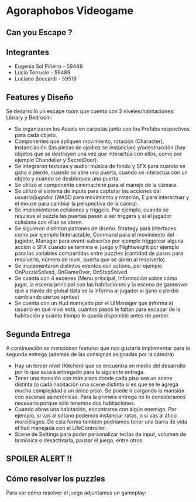 # Agoraphobos Videogame 

## Can you Escape ?

## Integrantes 

- Eugenia Sol Piñeiro - 59449 
- Lucía Torrusio      - 59489 
- Luciano Boccardi    - 59518

## Features y Diseño 
Se desarrolló un escape room que cuenta con 2 niveles/habitaciones: Library y Bedroom: 
- Se organizaron los Assets en carpetas junto con los Prefabs respectivos para cada objeto. 
- Componentes que apliquen movimiento, rotación (Character), instanciación (las piezas de ajedrez se instancian) y/odestrucción (hay objetos que se destruyen una vez que interactúa con ellos, como por ejemplo Chandelier y SecretDoor).
- Se integraron texturas y audio: música de fondo y SFX para cuando se gana o pierde, cuando se abre una puerta, cuando se interactúa con un objeto y cuando se desbloquea una puerta. 
- Se utilizó el componente cinemachine para el manejo de la cámara.
- Se utilizó el sistema de inputs para capturar las acciones del usuario/jugador (WASD para movimiento y rotación, E para interactuar y el mouse para cambiar la perspectiva de la cámra).
- Se implementaron colisiones y triggers. Por ejemplo, cuando se resuleve el puzzle las puertas pasan a ser triggers y si el jugador colisiona con ellas se abren. 
- Se siguieron distinton patrones de diseño. Strategy para interfaces como por ejemplo IInteractable, Command para el movimiento del jugador, Manager para event-subscribe por ejemplo triggerear alguna acción o SFX cuando se termina el juego y Flightweight por ejemplo para las variables compartidas entre puzzles (cantidad de pasos para resolverlo, número de nivel, puerta que se abren al resolverlo). 
- Se implementaron distintos eventos con actions, por ejemplo OnPuzzleSolved, OnGameOver, OnStepSolved. 
- Se cuenta con 4 escenes (Menu principal, Información sobre cómo jugar, la escena principal con las habitaciones y la escena de gameover que a través de global data se la informa al jugador si ganó o perdió cambiando ciertos sprites)
- Se cuenta con un Hud manejado por el UIManager que informa al usuario en qué nivel está, cuántos pasos le faltan para escapar de la habitación y cuánto tiempo le queda disponible antes de perder.

## Segunda Entrega 
A continuación se mencionan features que nos gustaría implementar para la segunda entrega (además de las consignas asignadas por la cátedra) 
- Hay un tercer nivel (Kitchen) que se encuentra en medio del desarrollo por lo que estará entregado para la siguiente entrega.
- Tener una mansión con más pisos donde cada piso sea un scene distinta (o cada habitación una scene distinta si es que se le agrega mucha complejidad a un único piso). Se puede ir cargando la mansión con escenas asincrónicas. Para la primera entrega no lo consideramos necesario porque solo tenemos dos habitaciones. 
- Cuando abras una habitación, encontrarse con algún enemigo. Por ejemplo, si vas al sótano podemos instanciar ratas, o si vas al ático murciélagos. De esta forma también podríamos tener una barra de vida el hud manejada con el LifeController.
- Scene de Settings para poder personalizar teclas de input, volumen de la música o desactivarla, pausar el juego, entre otros.   


## SPOILER ALERT !! 
## Cómo resolver los puzzles

Para ver cómo resolver el juego adjuntamos un gameplay: 